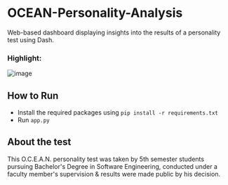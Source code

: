 # OCEAN-Personality-Analysis
Web-based dashboard displaying insights into the results of a personality test using Dash.

### Highlight:
![image](https://github.com/SyedBaqarAbbas/OCEAN-Personality-Analysis/assets/73883918/52b3a782-33ab-42fe-902c-ca10243ba60a)

## How to Run
- Install the required packages using `pip install -r requirements.txt`
- Run `app.py`

## About the test
This O.C.E.A.N. personality test was taken by 5th semester students pursuing Bachelor's Degree in Software Engineering, conducted under a faculty member's supervision & results were made public by his decision.
